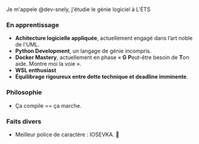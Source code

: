 Je m'appele @dev-snely, j'étudie le génie logiciel à L'ÉTS

### En apprentissage  
- **Achitecture logicielle appliquée**, actuellement engagé dans l’art noble de l'UML.
- **Python Development**, un langage de génie incompris.  
- **Docker Mastery**, actuellement en phase « **G** **P**eut-être besoin de **T**on aide. Montre moi la voie ».  
- **WSL enthusiast**
- **Équilibrage rigoureux entre dette technique et deadline imminente**.
  
### Philosophie
- Ça compile == ça marche. 

### Faits divers  
- Meilleur police de caractère : IOSEVKA. 🐐

<!---
dev-snely/dev-snely is a ✨ special ✨ repository because its `README.md` (this file) appears on your GitHub profile.
You can click the Preview link to take a look at your changes.
--->
